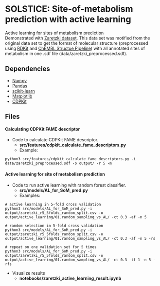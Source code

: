 SOLSTICE: Site-of-metabolism prediction with active learning
==============================

Active learning for sites of metabolism prediction  
Demonstrated with [Zaretzki dataset](https://doi.org/10.1021/ci400518g). This data set was motified from the original data set to get the format of molecular structure (preprocessed using [RDKit](https://www.rdkit.org/) and [ChEMBL Structue Pipeline](https://github.com/chembl/ChEMBL_Structure_Pipeline)) with all annotated sites of metabolism in one .sdf file (data/zaretzki_preprocessed.sdf). 

## Dependencies
* [Numpy](https://numpy.org/)
* [Pandas](https://github.com/pandas-dev/pandas)
* [scikit-learn](https://scikit-learn.org/stable/)
* [Matplotlib](https://matplotlib.org/)
* [CDPKit](https://cdpkit.org/)

## Files 
#### Calculating CDPKit FAME descriptor
- Code to calculate CDPKit FAME descriptor.
    - **src/features/cdpkit_calculate_fame_descriptors.py** 
    - Example: 
```commandline
python3 src/features/cdpkit_calculate_fame_descriptors.py -i data/zaretzki_preprocessed.sdf -o output/ -r 5 -m
```

#### Active learning for site of metabolism prediction
- Code to run active learning with random forest classifier. 
    - **src/models/AL_for_SoM_pred.py** 
    - Examples: 

```commandline
# active learning in 5-fold cross validation
python3 src/models/AL_for_SoM_pred.py -i output/zaretzki_r5_5folds_random_split.csv -o output/active_learning/01.random_sampling_vs_AL/ -ct 0.3 -af -n 5 
```  

```commandline
# random selection in 5-fold cross validation
python3 src/models/AL_for_SoM_pred.py -i output/zaretzki_r5_5folds_random_split.csv -o output/active_learning/01.random_sampling_vs_AL/ -ct 0.3 -af -n 5 -rs
```  

```commandline
# repeat on one validation set for 5 times
python3 src/models/AL_for_SoM_pred.py -i output/zaretzki_r5_5folds_random_split.csv -o output/active_learning/01.random_sampling_vs_AL/ -ct 0.3 -tf 1 -n 5 -rfs
```

 - Visualize results
    - **notebooks/zaretzki_active_learning_result.ipynb** 

